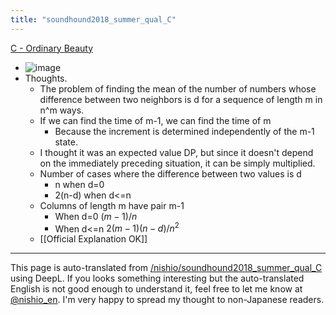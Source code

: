 ```yaml
---
title: "soundhound2018_summer_qual_C"
---
```


[C - Ordinary Beauty](https://atcoder.jp/contests/soundhound2018-summer-qual/tasks/soundhound2018_summer_qual_c)
- ![image](https://gyazo.com/6027131e902305a403650ddd77ea4749/thumb/1000)
- Thoughts.
    - The problem of finding the mean of the number of numbers whose difference between two neighbors is d for a sequence of length m in n^m ways.
    - If we can find the time of m-1, we can find the time of m
        - Because the increment is determined independently of the m-1 state.
    - I thought it was an expected value DP, but since it doesn't depend on the immediately preceding situation, it can be simply multiplied.
    - Number of cases where the difference between two values is d
        - n when d=0
        - 2(n-d) when d<=n
    - Columns of length m have pair m-1
        - When d=0 $(m-1)/n$
        - When d<=n $2(m-1)(n-d)/n^2$
    - [[Official Explanation OK]]
---
This page is auto-translated from [/nishio/soundhound2018_summer_qual_C](https://scrapbox.io/nishio/soundhound2018_summer_qual_C) using DeepL. If you looks something interesting but the auto-translated English is not good enough to understand it, feel free to let me know at [@nishio_en](https://twitter.com/nishio_en). I'm very happy to spread my thought to non-Japanese readers.